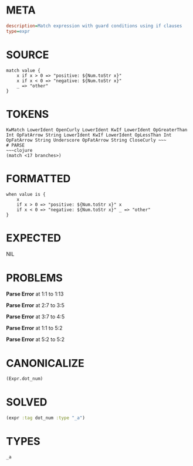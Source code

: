 # META
~~~ini
description=Match expression with guard conditions using if clauses
type=expr
~~~
# SOURCE
~~~roc
match value {
    x if x > 0 => "positive: ${Num.toStr x}"
    x if x < 0 => "negative: ${Num.toStr x}"
    _ => "other"
}
~~~
# TOKENS
~~~text
KwMatch LowerIdent OpenCurly LowerIdent KwIf LowerIdent OpGreaterThan Int OpFatArrow String LowerIdent KwIf LowerIdent OpLessThan Int OpFatArrow String Underscore OpFatArrow String CloseCurly ~~~
# PARSE
~~~clojure
(match <17 branches>)
~~~
# FORMATTED
~~~roc
when value is {
	x
	if x > 0 => "positive: ${Num.toStr x}" x
	if x < 0 => "negative: ${Num.toStr x}" _ => "other"
}
~~~
# EXPECTED
NIL
# PROBLEMS
**Parse Error**
at 1:1 to 1:13

**Parse Error**
at 2:7 to 3:5

**Parse Error**
at 3:7 to 4:5

**Parse Error**
at 1:1 to 5:2

**Parse Error**
at 5:2 to 5:2

# CANONICALIZE
~~~clojure
(Expr.dot_num)
~~~
# SOLVED
~~~clojure
(expr :tag dot_num :type "_a")
~~~
# TYPES
~~~roc
_a
~~~
